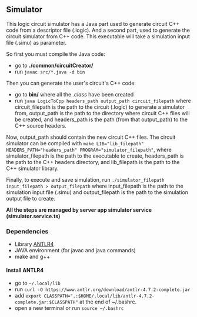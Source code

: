 ## Simulator

This logic circuit simulator has a Java part used to generate circuit C++ code from a descriptor file (.logic).
And a second part, used to generate the circuit simulator from C++ code. This executable will take a simulation input file (.simu) as parameter.

So first you must compile the Java code:
- go to **./common/circuitCreator/**
- run `javac src/*.java -d bin`

Then you can generate the user's circuit's C++ code:
- go to **bin/** where all the *.class* have been created
- run `java LogicToCpp headers_path output_path circuit_filepath` where circuit_filepath is the path to the circuit (.logic) to generate a simulator from, output_path is the path to the directory where circuit C++ files will be created, and headers_path is the path (from that output_path) to the C++ source headers.

Now, output_path should contain the new circuit C++ files.
The circuit simulator can be compiled with `make LIB="lib_filepath" HEADERS_PATH="headers_path" PROGRAM="simulator_filepath"`, where simulator_filepath is the path to the executable to create, headers_path is the path to the C++ headers directory, and lib_filepath is the path to the C++ simulator library.

Finally, to execute and save simulation, run `./simulator_filepath input_filepath > output_filepath` where input_filepath is the path to the simulation input file (.simu) and output_filepath is the path to the simulation output file to create.

**All the steps are managed by server app simulator service (simulator.service.ts)**

### Dependencies
- Library [ANTLR4](https://www.antlr.org/)
- JAVA environment (for javac and java commands)
- make and g++

#### Install ANTLR4
- go to `~/.local/lib`
- run `curl -O https://www.antlr.org/download/antlr-4.7.2-complete.jar`
- add `export CLASSPATH=".:$HOME/.local/lib/antlr-4.7.2-complete.jar:$CLASSPATH"` at the end of ~/.bashrc.
- open a new terminal or run `source ~/.bashrc`
